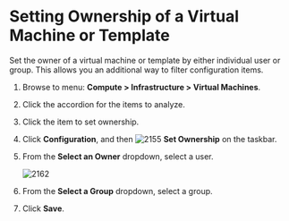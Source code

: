 # Setting Ownership of a Virtual Machine or Template

Set the owner of a virtual machine or template by either individual
user or group. This allows you an additional way to filter
configuration items.

1. Browse to menu: **Compute > Infrastructure > Virtual Machines**.

2. Click the accordion for the items to analyze.

3. Click the item to set ownership.

4. Click **Configuration**, and then
   ![2155](../images/2155.png) **Set Ownership** on the taskbar.

5. From the **Select an Owner** dropdown, select a user.

    ![2162](../images/2162.png)

6. From the **Select a Group** dropdown, select a group.

7. Click **Save**.
